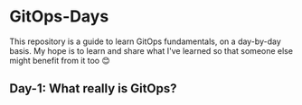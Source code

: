 # GitOps-Days
This repository is a guide to learn GitOps fundamentals, on a day-by-day basis. My hope is to learn and share what I've learned so that someone else might benefit from it too 😊

## Day-1: What really is GitOps?
